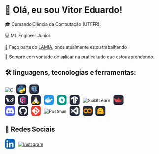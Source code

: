 <h1>👋 Olá, eu sou Vitor Eduardo!</h1>
<p>🎓 Cursando Ciência da Computação (UTFPR).</p>
<p>💻 ML Engineer Junior.</p>
<p>🏢 Faço parte do <a href="https://www.lamia-edu.com/" target="_blank">LAMIA</a>, onde atualmente estou trabalhando.</p>
<p>📝 Sempre com vontade de aplicar na prática tudo que estou aprendendo.</p>

<h2>🛠 linguagens, tecnologias e ferramentas:</h2>
<div style="display: flex; gap: 10px; align-items: center;">
    <a target="_blank"><img src="https://raw.githubusercontent.com/LelouchFR/skill-icons/74eb1bace25173e2113b57084a11f755abafdbbe/assets/c.svg" alt="C" width="32" height="32"></a>
    <a target="_blank"><img src="https://raw.githubusercontent.com/tandpfun/skill-icons/65dea6c4eaca7da319e552c09f4cf5a9a8dab2c8/icons/Python-Dark.svg" alt="Python" width="32" height="32"></a>
    <a target="_blank"><img src="https://raw.githubusercontent.com/tandpfun/skill-icons/65dea6c4eaca7da319e552c09f4cf5a9a8dab2c8/icons/PostgreSQL-Dark.svg" alt="PostgreSQL" width="32" height="32"></a>
</div>
<div style="display: flex; gap: 10px; align-items: center;">
    <a target="_blank"><img src="https://raw.githubusercontent.com/LelouchFR/skill-icons/74eb1bace25173e2113b57084a11f755abafdbbe/assets/langchain-auto.svg" alt="Langchain" width="32" height="32"></a>
    <a target="_blank"><img src="https://raw.githubusercontent.com/LelouchFR/skill-icons/74eb1bace25173e2113b57084a11f755abafdbbe/assets/qdrant-auto.svg" alt="Qdrant" width="32" height="32"></a>
    <a target="_blank"><img src="https://raw.githubusercontent.com/tandpfun/skill-icons/65dea6c4eaca7da319e552c09f4cf5a9a8dab2c8/icons/Linux-Dark.svg" alt="Linux" width="32" height="32"></a>
    <a target="_blank"><img src="https://raw.githubusercontent.com/tandpfun/skill-icons/65dea6c4eaca7da319e552c09f4cf5a9a8dab2c8/icons/Docker.svg" alt="Docker" width="32" height="32"></a>
    <a target="_blank"><img src="https://raw.githubusercontent.com/tandpfun/skill-icons/65dea6c4eaca7da319e552c09f4cf5a9a8dab2c8/icons/FastAPI.svg" alt="FastAPI" width="32" height="32"></a>
    <a target="_blank"><img src="https://raw.githubusercontent.com/tandpfun/skill-icons/65dea6c4eaca7da319e552c09f4cf5a9a8dab2c8/icons/TensorFlow-Dark.svg" alt="TensorFlow" width="32" height="32"></a>
    <a target="_blank"><img src="https://raw.githubusercontent.com/tandpfun/skill-icons/65dea6c4eaca7da319e552c09f4cf5a9a8dab2c8/icons/ScikitLearn-Dark.svg" alt="ScikitLearn" width="32" height="32"></a>
    <a target="_blank"><img src="https://raw.githubusercontent.com/LelouchFR/skill-icons/74eb1bace25173e2113b57084a11f755abafdbbe/assets/streamlit-auto.svg" alt="Streamlit" width="32" height="32"></a>
</div>
<div style="display: flex; gap: 10px; align-items: center;">
    <a target="_blank"><img src="https://raw.githubusercontent.com/LelouchFR/skill-icons/74eb1bace25173e2113b57084a11f755abafdbbe/assets/discord.svg" alt="Discord" width="32" height="32"></a>
    <a target="_blank"><img src="https://raw.githubusercontent.com/LelouchFR/skill-icons/74eb1bace25173e2113b57084a11f755abafdbbe/assets/github-auto.svg" alt="Github" width="32" height="32"></a>
    <a target="_blank"><img src="https://raw.githubusercontent.com/tandpfun/skill-icons/65dea6c4eaca7da319e552c09f4cf5a9a8dab2c8/icons/Git.svg" alt="Git" width="32" height="32"></a>
    <a target="_blank"><img src="https://raw.githubusercontent.com/LelouchFR/skill-icons/74eb1bace25173e2113b57084a11f755abafdbbe/assets/postman.svg" alt="Postman" width="32" height="32"></a>
    <a target="_blank"><img src="https://raw.githubusercontent.com/tandpfun/skill-icons/65dea6c4eaca7da319e552c09f4cf5a9a8dab2c8/icons/VSCode-Dark.svg" alt="VSCode" width="32" height="32"></a>
    <a target="_blank"><img src="https://raw.githubusercontent.com/LelouchFR/skill-icons/74eb1bace25173e2113b57084a11f755abafdbbe/assets/googlecolab-auto.svg" alt="GoogleColab" width="32" height="32"></a>
    <a target="_blank"><img src="https://raw.githubusercontent.com/LelouchFR/skill-icons/74eb1bace25173e2113b57084a11f755abafdbbe/assets/huggingface-auto.svg" alt="Huggingface" width="32" height="32"></a>
</div>

<h2>📱 Redes Sociais</h2>
<div style="display: flex; gap: 10px; align-items: center;">
    <!-- LinkedIn -->
    <a href="https://www.linkedin.com/in/vitor-eduardo-de-lima-kenor-803464273/" target="_blank">
        <img src="https://raw.githubusercontent.com/tandpfun/skill-icons/65dea6c4eaca7da319e552c09f4cf5a9a8dab2c8/icons/LinkedIn.svg" alt="LinkedIn" width="32" height="32">
    </a>
    <!-- Instagram -->
    <a href="https://www.instagram.com/vitor_eduardo_21/" target="_blank">
        <img src="https://raw.githubusercontent.com/LelouchFR/skill-icons/74eb1bace25173e2113b57084a11f755abafdbbe/assets/instagram.svg" alt="Instagram" width="32" height="32">
    </a>
</div>
